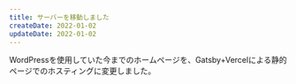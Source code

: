 ```yaml
---
title: サーバーを移動しました
createDate: 2022-01-02
updateDate: 2022-01-02
---
```


WordPressを使用していた今までのホームページを、Gatsby+Vercelによる静的ページでのホスティングに変更しました。
